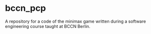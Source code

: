 # bccn_pcp

A repository for a code of the minimax game written during a software engineering course taught at BCCN Berlin.
